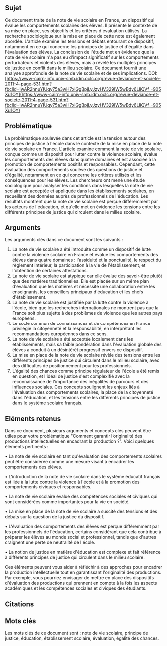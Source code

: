 ## Sujet
Ce document traite de la note de vie scolaire en France, un dispositif qui évalue les comportements scolaires des élèves. Il présente le contexte de sa mise en place, ses objectifs et les critères d'évaluation utilisés. La recherche sociologique sur la mise en place de cette note est également abordée. L'article examine les tensions et débats entourant ce dispositif, notamment en ce qui concerne les principes de justice et d'égalité dans l'évaluation des élèves. La conclusion de l'étude met en évidence que la note de vie scolaire n'a pas eu d'impact significatif sur les comportements perturbateurs et violents des élèves, mais a révélé les multiples principes de justice en conflit dans le milieu scolaire. Ce document fournit une analyse approfondie de la note de vie scolaire et de ses implications. DOI: [https://www-cairn-info.univ-smb.idm.oclc.org/revue-deviance-et-societe-2011-4-page-531.htm?fbclid=IwAR2hnuYIUqy75a3wH7xiGgBpjLyJzyHV329IW5wBdy6LliQVf_-905Xu1OY](https://www-cairn-info.univ-smb.idm.oclc.org/revue-deviance-et-societe-2011-4-page-531.htm?fbclid=IwAR2hnuYIUqy75a3wH7xiGgBpjLyJzyHV329IW5wBdy6LliQVf_-905Xu1OY)

## Problématique
La problématique soulevée dans cet article est la tension autour des principes de justice à l'école dans le contexte de la mise en place de la note de vie scolaire en France. L'article examine comment la note de vie scolaire, conçue comme un dispositif pour lutter contre la violence scolaire, évalue les comportements des élèves dans quatre domaines et est associée à la promotion de comportements positifs et responsables. Cependant, cette évaluation des comportements soulève des questions de justice et d'égalité, notamment en ce qui concerne les critères utilisés et les conséquences pour les élèves. Les chercheurs ont mené une étude sociologique pour analyser les conditions dans lesquelles la note de vie scolaire est acceptée et appliquée dans les établissements scolaires, en recueillant des données auprès de professionnels de l'éducation. Les résultats montrent que la note de vie scolaire est perçue différemment par les acteurs de l'éducation, et qu'elle met en évidence les tensions entre les différents principes de justice qui circulent dans le milieu scolaire.
## Arguments
Les arguments clés dans ce document sont les suivants : 
1. La note de vie scolaire a été introduite comme un dispositif de lutte contre la violence scolaire en France et évalue les comportements des élèves dans quatre domaines : l'assiduité et la ponctualité, le respect du règlement intérieur, la participation à la vie de l'établissement, et l'obtention de certaines attestations. 
2. La note de vie scolaire est atypique car elle évalue des savoir-être plutôt que des matières traditionnelles. Elle est placée sur un même plan d'évaluation que les matières et nécessite une collaboration entre les enseignants, les conseillers principaux d'éducation et les chefs d'établissement. 
3. La note de vie scolaire est justifiée par la lutte contre la violence à l'école, bien que les recherches internationales ne montrent pas que la France soit plus sujette à des problèmes de violence que les autres pays européens. 
4. Le socle commun de connaissances et de compétences en France privilégie la citoyenneté et la responsabilité, en interprétant les recommandations européennes dans ce sens. 
5. La note de vie scolaire a été acceptée localement dans les établissements, mais sa faible pondération dans l'évaluation globale des élèves a conduit à un désintérêt progressif envers ce dispositif. 
6. La mise en place de la note de vie scolaire révèle des tensions entre les différents principes de justice qui circulent dans le milieu scolaire, avec des difficultés de positionnement pour les professionnels. 
7. L'égalité des chances comme principe régulateur de l'école a été remis en question, et l'idéal de justice s'est complexifié avec la reconnaissance de l'importance des inégalités de parcours et des influences sociales. 
Ces concepts soulignent les enjeux liés à l'évaluation des comportements scolaires, la place de la citoyenneté dans l'éducation, et les tensions entre les différents principes de justice dans le système scolaire français.

## Eléments retenus 
Dans ce document, plusieurs arguments et concepts clés peuvent être utiles pour votre problématique "Comment garantir l’originalité des productions intellectuelles en encadrant la production ?". Voici quelques éléments pertinents : 

• La note de vie scolaire en tant qu'évaluation des comportements scolaires peut être considérée comme une mesure visant à encadrer les comportements des élèves. 

• L'introduction de la note de vie scolaire dans le système éducatif français est liée à la lutte contre la violence à l'école et à la promotion des comportements civiques et responsables. 

• La note de vie scolaire évalue des compétences sociales et civiques qui sont considérées comme importantes pour la vie en société. 

• La mise en place de la note de vie scolaire a suscité des tensions et des débats sur la question de la justice du dispositif. 

• L'évaluation des comportements des élèves est perçue différemment par les professionnels de l'éducation, certains considérant que cela contribue à préparer les élèves au monde social et professionnel, tandis que d'autres craignent une perte de neutralité de l'école. 

• La notion de justice en matière d'éducation est complexe et fait référence à différents principes de justice qui circulent dans le milieu scolaire. 

Ces éléments peuvent vous aider à réfléchir à des approches pour encadrer la production intellectuelle tout en garantissant l'originalité des productions. Par exemple, vous pourriez envisager de mettre en place des dispositifs d'évaluation des productions qui prennent en compte à la fois les aspects académiques et les compétences sociales et civiques des étudiants.

## Citations

## Mots clés
Les mots clés de ce document sont : note de vie scolaire, principe de justice, éducation, établissement scolaire, évaluation, égalité des chances.